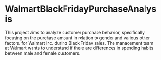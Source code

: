 # WalmartBlackFridayPurchaseAnalysis
This project aims to analyze customer purchase behavior, specifically focusing on the purchase amount in relation to gender and various other factors, for Walmart Inc. during Black Friday sales. The management team at Walmart wants to understand if there are differences in spending habits between male and female customers.

